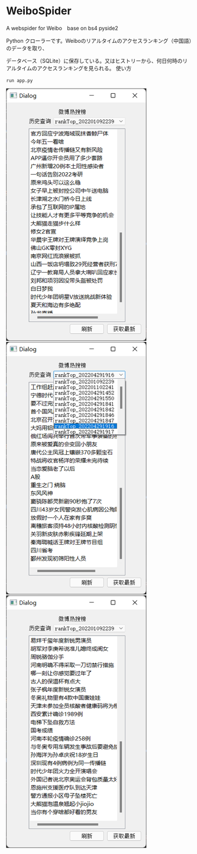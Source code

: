 # WeiboSpider
A webspider for Weibo　base on bs4 pyside2

Python クローラーです。Weiboのリアルタイムのアクセスランキング（中国語）のデータを取り、

データベース（SQLite）に保存している。又はヒストリーから、何日何時のリアルタイムのアクセスランキングを見られる。
使い方


`run app.py` 

![img.png](img.png)
![img_1.png](img_1.png)
![img_2.png](img_2.png)